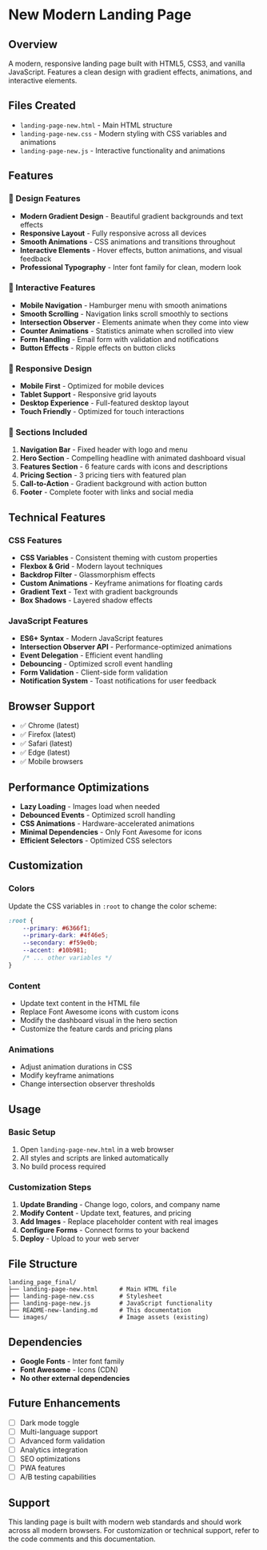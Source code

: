# New Modern Landing Page

## Overview
A modern, responsive landing page built with HTML5, CSS3, and vanilla JavaScript. Features a clean design with gradient effects, animations, and interactive elements.

## Files Created
- `landing-page-new.html` - Main HTML structure
- `landing-page-new.css` - Modern styling with CSS variables and animations
- `landing-page-new.js` - Interactive functionality and animations

## Features

### 🎨 Design Features
- **Modern Gradient Design** - Beautiful gradient backgrounds and text effects
- **Responsive Layout** - Fully responsive across all devices
- **Smooth Animations** - CSS animations and transitions throughout
- **Interactive Elements** - Hover effects, button animations, and visual feedback
- **Professional Typography** - Inter font family for clean, modern look

### 🚀 Interactive Features
- **Mobile Navigation** - Hamburger menu with smooth animations
- **Smooth Scrolling** - Navigation links scroll smoothly to sections
- **Intersection Observer** - Elements animate when they come into view
- **Counter Animations** - Statistics animate when scrolled into view
- **Form Handling** - Email form with validation and notifications
- **Button Effects** - Ripple effects on button clicks

### 📱 Responsive Design
- **Mobile First** - Optimized for mobile devices
- **Tablet Support** - Responsive grid layouts
- **Desktop Experience** - Full-featured desktop layout
- **Touch Friendly** - Optimized for touch interactions

### 🎯 Sections Included
1. **Navigation Bar** - Fixed header with logo and menu
2. **Hero Section** - Compelling headline with animated dashboard visual
3. **Features Section** - 6 feature cards with icons and descriptions
4. **Pricing Section** - 3 pricing tiers with featured plan
5. **Call-to-Action** - Gradient background with action button
6. **Footer** - Complete footer with links and social media

## Technical Features

### CSS Features
- **CSS Variables** - Consistent theming with custom properties
- **Flexbox & Grid** - Modern layout techniques
- **Backdrop Filter** - Glassmorphism effects
- **Custom Animations** - Keyframe animations for floating cards
- **Gradient Text** - Text with gradient backgrounds
- **Box Shadows** - Layered shadow effects

### JavaScript Features
- **ES6+ Syntax** - Modern JavaScript features
- **Intersection Observer API** - Performance-optimized animations
- **Event Delegation** - Efficient event handling
- **Debouncing** - Optimized scroll event handling
- **Form Validation** - Client-side form validation
- **Notification System** - Toast notifications for user feedback

## Browser Support
- ✅ Chrome (latest)
- ✅ Firefox (latest)
- ✅ Safari (latest)
- ✅ Edge (latest)
- ✅ Mobile browsers

## Performance Optimizations
- **Lazy Loading** - Images load when needed
- **Debounced Events** - Optimized scroll handling
- **CSS Animations** - Hardware-accelerated animations
- **Minimal Dependencies** - Only Font Awesome for icons
- **Efficient Selectors** - Optimized CSS selectors

## Customization

### Colors
Update the CSS variables in `:root` to change the color scheme:
```css
:root {
    --primary: #6366f1;
    --primary-dark: #4f46e5;
    --secondary: #f59e0b;
    --accent: #10b981;
    /* ... other variables */
}
```

### Content
- Update text content in the HTML file
- Replace Font Awesome icons with custom icons
- Modify the dashboard visual in the hero section
- Customize the feature cards and pricing plans

### Animations
- Adjust animation durations in CSS
- Modify keyframe animations
- Change intersection observer thresholds

## Usage

### Basic Setup
1. Open `landing-page-new.html` in a web browser
2. All styles and scripts are linked automatically
3. No build process required

### Customization Steps
1. **Update Branding** - Change logo, colors, and company name
2. **Modify Content** - Update text, features, and pricing
3. **Add Images** - Replace placeholder content with real images
4. **Configure Forms** - Connect forms to your backend
5. **Deploy** - Upload to your web server

## File Structure
```
landing_page_final/
├── landing-page-new.html      # Main HTML file
├── landing-page-new.css       # Stylesheet
├── landing-page-new.js        # JavaScript functionality
├── README-new-landing.md      # This documentation
└── images/                    # Image assets (existing)
```

## Dependencies
- **Google Fonts** - Inter font family
- **Font Awesome** - Icons (CDN)
- **No other external dependencies**

## Future Enhancements
- [ ] Dark mode toggle
- [ ] Multi-language support
- [ ] Advanced form validation
- [ ] Analytics integration
- [ ] SEO optimizations
- [ ] PWA features
- [ ] A/B testing capabilities

## Support
This landing page is built with modern web standards and should work across all modern browsers. For customization or technical support, refer to the code comments and this documentation.
